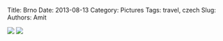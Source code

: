 Title: Brno
Date: 2013-08-13
Category: Pictures
Tags: travel, czech
Slug: 
Authors: Amit

<div class="imagepost">
<img src="/images/brno1.jpg" class="imageitem half" />
<img src="/images/brno2.jpg" class="imageitem half" />
</div>
